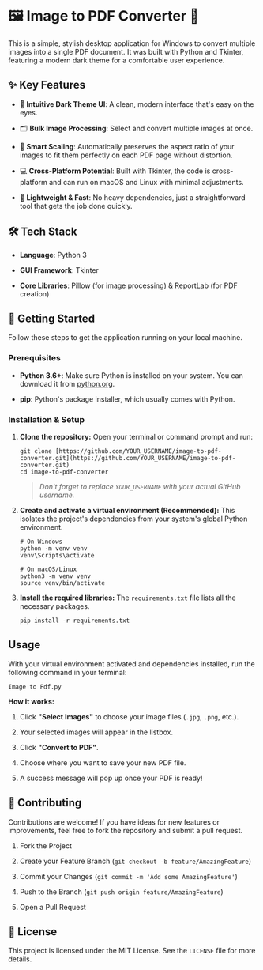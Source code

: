 # 🖼️ Image to PDF Converter 📄

This is a simple, stylish desktop application for Windows to convert multiple images into a single PDF document. It was built with Python and Tkinter, featuring a modern dark theme for a comfortable user experience.

## ✨ Key Features

* 🎨 **Intuitive Dark Theme UI**: A clean, modern interface that's easy on the eyes.

* 🗂️ **Bulk Image Processing**: Select and convert multiple images at once.

* 📐 **Smart Scaling**: Automatically preserves the aspect ratio of your images to fit them perfectly on each PDF page without distortion.

* 💻 **Cross-Platform Potential**: Built with Tkinter, the code is cross-platform and can run on macOS and Linux with minimal adjustments.

* 🚀 **Lightweight & Fast**: No heavy dependencies, just a straightforward tool that gets the job done quickly.

## 🛠️ Tech Stack

* **Language**: Python 3

* **GUI Framework**: Tkinter

* **Core Libraries**: Pillow (for image processing) & ReportLab (for PDF creation)

## 🚀 Getting Started

Follow these steps to get the application running on your local machine.

### Prerequisites

* **Python 3.6+**: Make sure Python is installed on your system. You can download it from [python.org](https://www.python.org/downloads/).

* **pip**: Python's package installer, which usually comes with Python.

### Installation & Setup

1. **Clone the repository:**
   Open your terminal or command prompt and run:

   ```
   git clone [https://github.com/YOUR_USERNAME/image-to-pdf-converter.git](https://github.com/YOUR_USERNAME/image-to-pdf-converter.git)
   cd image-to-pdf-converter
   
   ```

   > *Don't forget to replace `YOUR_USERNAME` with your actual GitHub username.*

2. **Create and activate a virtual environment (Recommended):**
   This isolates the project's dependencies from your system's global Python environment.

   ```
   # On Windows
   python -m venv venv
   venv\Scripts\activate
   
   # On macOS/Linux
   python3 -m venv venv
   source venv/bin/activate
   
   ```

3. **Install the required libraries:**
   The `requirements.txt` file lists all the necessary packages.

   ```
   pip install -r requirements.txt
   
   ```

## Usage

With your virtual environment activated and dependencies installed, run the following command in your terminal:

```
Image to Pdf.py

```

**How it works:**

1. Click **"Select Images"** to choose your image files (`.jpg`, `.png`, etc.).

2. Your selected images will appear in the listbox.

3. Click **"Convert to PDF"**.

4. Choose where you want to save your new PDF file.

5. A success message will pop up once your PDF is ready!

## 🤝 Contributing

Contributions are welcome! If you have ideas for new features or improvements, feel free to fork the repository and submit a pull request.

1. Fork the Project

2. Create your Feature Branch (`git checkout -b feature/AmazingFeature`)

3. Commit your Changes (`git commit -m 'Add some AmazingFeature'`)

4. Push to the Branch (`git push origin feature/AmazingFeature`)

5. Open a Pull Request

## 📄 License

This project is licensed under the MIT License. See the `LICENSE` file for more details.

